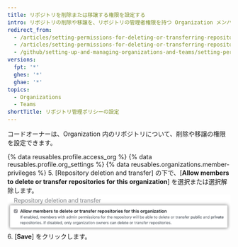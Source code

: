 ```yaml
---
title: リポジトリを削除または移譲する権限を設定する
intro: リポジトリの削除や移譲を、リポジトリの管理者権限を持つ Organization メンバーに許可したり、Organization のオーナーのみがリポジトリを削除や移譲できるよう制限したりできます。
redirect_from:
  - /articles/setting-permissions-for-deleting-or-transferring-repositories-in-your-organization/
  - /articles/setting-permissions-for-deleting-or-transferring-repositories
  - /github/setting-up-and-managing-organizations-and-teams/setting-permissions-for-deleting-or-transferring-repositories
versions:
  fpt: '*'
  ghes: '*'
  ghae: '*'
topics:
  - Organizations
  - Teams
shortTitle: リポジトリ管理ポリシーの設定
---
```


コードオーナーは、Organization 内のリポジトリについて、削除や移譲の権限を設定できます。

{% data reusables.profile.access_org %}
{% data reusables.profile.org_settings %}
{% data reusables.organizations.member-privileges %}
5. [Repository deletion and transfer] の下で、[**Allow members to delete or transfer repositories for this organization**] を選択または選択解除します。 ![リポジトリの削除をメンバーに許可するためのチェックボックス](/assets/images/help/organizations/disallow-members-to-delete-repositories.png)
6. [**Save**] をクリックします。
